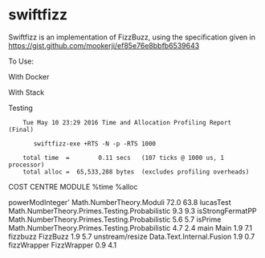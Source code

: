 swiftfizz
==========

Swiftfizz is an implementation of FizzBuzz, using the specification given in
https://gist.github.com/mookerji/ef85e76e8bbfb6539643

To Use:

With Docker


With Stack


Testing

        Tue May 10 23:29 2016 Time and Allocation Profiling Report  (Final)

           swiftfizz-exe +RTS -N -p -RTS 1000

        total time  =        0.11 secs   (107 ticks @ 1000 us, 1 processor)
        total alloc =  65,533,288 bytes  (excludes profiling overheads)

COST CENTRE      MODULE                                         %time %alloc

powerModInteger' Math.NumberTheory.Moduli                        72.0   63.8
lucasTest        Math.NumberTheory.Primes.Testing.Probabilistic   9.3    9.3
isStrongFermatPP Math.NumberTheory.Primes.Testing.Probabilistic   5.6    5.7
isPrime          Math.NumberTheory.Primes.Testing.Probabilistic   4.7    2.4
main             Main                                             1.9    7.1
fizzbuzz         FizzBuzz                                         1.9    5.7
unstream/resize  Data.Text.Internal.Fusion                        1.9    0.7
fizzWrapper      FizzWrapper                                      0.9    4.1
